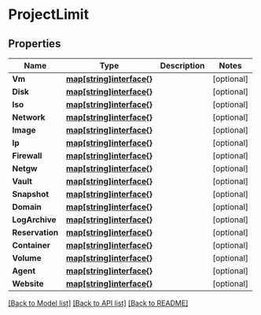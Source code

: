 # ProjectLimit

## Properties

Name | Type | Description | Notes
------------ | ------------- | ------------- | -------------
**Vm** | [**map[string]interface{}**](object.md) |  | [optional] 
**Disk** | [**map[string]interface{}**](object.md) |  | [optional] 
**Iso** | [**map[string]interface{}**](object.md) |  | [optional] 
**Network** | [**map[string]interface{}**](object.md) |  | [optional] 
**Image** | [**map[string]interface{}**](object.md) |  | [optional] 
**Ip** | [**map[string]interface{}**](object.md) |  | [optional] 
**Firewall** | [**map[string]interface{}**](object.md) |  | [optional] 
**Netgw** | [**map[string]interface{}**](object.md) |  | [optional] 
**Vault** | [**map[string]interface{}**](object.md) |  | [optional] 
**Snapshot** | [**map[string]interface{}**](object.md) |  | [optional] 
**Domain** | [**map[string]interface{}**](object.md) |  | [optional] 
**LogArchive** | [**map[string]interface{}**](object.md) |  | [optional] 
**Reservation** | [**map[string]interface{}**](object.md) |  | [optional] 
**Container** | [**map[string]interface{}**](object.md) |  | [optional] 
**Volume** | [**map[string]interface{}**](object.md) |  | [optional] 
**Agent** | [**map[string]interface{}**](object.md) |  | [optional] 
**Website** | [**map[string]interface{}**](object.md) |  | [optional] 

[[Back to Model list]](../README.md#documentation-for-models) [[Back to API list]](../README.md#documentation-for-api-endpoints) [[Back to README]](../README.md)



